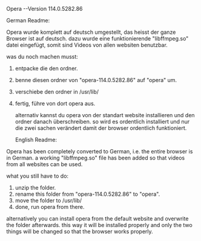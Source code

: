 Opera --Version 114.0.5282.86


German Readme:

Opera wurde komplett auf deutsch umgestellt, das heisst der ganze Browser ist auf deutsch.
dazu wurde eine funktionierende "libffmpeg.so" datei eingefügt, somit sind Videos von allen websiten benutzbar.

was du noch machen musst:

1. entpacke die den ordner.
2. benne diesen ordner von "opera-114.0.5282.86" auf "opera" um.
3. verschiebe den ordner in /usr/lib/
4. fertig, führe von dort opera aus.

   alternativ kannst du opera von der standart website installieren und den ordner danach überschreiben. so wird es ordentlich installiert und nur die zwei sachen verändert damit der browser ordentlich funktioniert.

   English Readme:


Opera has been completely converted to German, i.e. the entire browser is in German.
a working "libffmpeg.so" file has been added so that videos from all websites can be used.


what you still have to do:


1. unzip the folder.
2. rename this folder from "opera-114.0.5282.86" to "opera".
3. move the folder to /usr/lib/
4. done, run opera from there.


alternatively you can install opera from the default website and overwrite the folder afterwards. this way it will be installed properly and only the two things will be changed so that the browser works properly.
